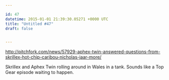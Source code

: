 ```yaml
---

id: 47
datetime: 2015-01-01 21:39:30.05271 +0000 UTC
title: "Untitled #47"
draft: false


---
```


http://pitchfork.com/news/57929-aphex-twin-answered-questions-from-skrillex-hot-chip-caribou-nicholas-jaar-more/

Skrillex and Aphex Twin rolling around in Wales in a tank. Sounds like a Top Gear episode waiting to happen.
